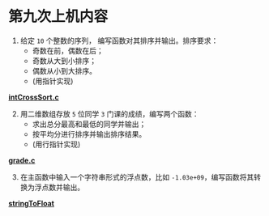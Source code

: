 # 第九次上机内容

1. 给定 `10` 个整数的序列， 编写函数对其排序并输出。排序要求：
	- 奇数在前，偶数在后；
	- 奇数从大到小排序；
	- 偶数从小到大排序。
	- (用指针实现)

[**intCrossSort.c**](./intCrossSort.c)

2. 用二维数组存放 `5` 位同学 `3` 门课的成绩，编写两个函数：
	- 求出总分最高和最低的同学并输出；
	- 按平均分进行排序并输出排序结果。
	- (用行指针实现)

[**grade.c**](./grade.c)

3. 在主函数中输入一个字符串形式的浮点数，比如 `-1.03e+09`，编写函数将其转换为浮点数并输出。

[**stringToFloat**](./stringToFloat.c)
